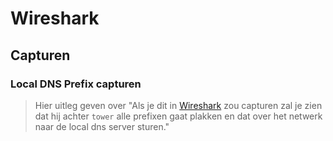 # Wireshark

## Capturen

### Local DNS Prefix capturen

> Hier uitleg geven over "Als je dit in [Wireshark](wireshark.md) zou capturen zal je zien dat hij achter `tower` alle prefixen gaat plakken en dat over het netwerk naar de local dns server sturen."